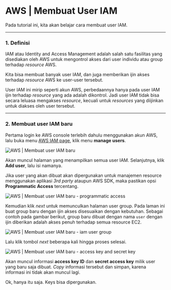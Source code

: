 # AWS | Membuat User IAM

Pada tutorial ini, kita akan belajar cara membuat user IAM.

---

### 1. Definisi

IAM atau Identity and Access Management adalah salah satu fasilitas yang disediakan oleh AWS untuk mengontrol akses dari user individu atau group terhadap *resource* AWS. 

Kita bisa membuat banyak user IAM, dan juga memberikan ijin akses terhadap *resource* AWS ke user-user tersebut.

User IAM ini mirip seperti akun AWS, perbedaannya hanya pada user IAM ijin terhadap *resource* yang ada adalah dikontrol. Jadi user IAM tidak bisa secara leluasa mengakses *resource*, kecuali untuk *resources* yang diijinkan untuk diakses oleh user tersebut.

---

### 2. Membuat user IAM baru

Pertama login ke AWS console terlebih dahulu menggunakan akun AWS, lalu buka menu [AWS IAM page](https://console.aws.amazon.com/iam/home?region=ap-southeast-1#/home), klik menu **manage users**.

![AWS | Membuat user IAM baru](https://i.imgur.com/yx8dVAR.png)

Akan muncul halaman yang menampilkan semua user IAM. Selanjutnya, klik **Add user**, lalu isi namanya.

Jika user yang akan dibuat akan dipergunakan untuk manajemen resource menggunakan aplikasi *3rd party* ataupun AWS SDK, maka pastikan opsi **Programmatic Access** tercentang.

![AWS | Membuat user IAM baru - programmatic access](https://i.imgur.com/2V7shR9.png)

Kemudian klik *next* untuk memunculkan halaman user group. Pada laman ini buat group baru dengan ijin akses disesuaikan dengan kebutuhan. Sebagai contoh pada gambar berikut, group baru dibuat dengan nama `user` dengan ijin diberikan adalah akses penuh terhadap semua resource EC2.

![AWS | Membuat user IAM baru - iam user group](https://i.imgur.com/l46C9OQ.png)

Lalu klik tombol *next* beberapa kali hingga proses selesai.

![AWS | Membuat user IAM baru - access key and secret key](https://i.imgur.com/oqAAWZv.png)

Akan muncul informasi **access key ID** dan **secret access key** milik user yang baru saja dibuat. *Copy* informasi tersebut dan simpan, karena informasi ini tidak akan muncul lagi.

Ok, hanya itu saja. Keys bisa dipergunakan.
